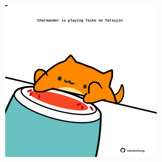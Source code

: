 <!-- built at 30/06/2021, 20:01:55 UTC -->
<p align="center">
  <img width="500" height="500" src="./ReadmeImage.svg">
</p>
